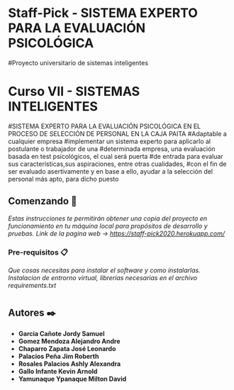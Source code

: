 # Staff-Pick - SISTEMA EXPERTO PARA LA EVALUACIÓN PSICOLÓGICA
#Proyecto universitario de sistemas inteligentes
# Curso VII - SISTEMAS INTELIGENTES
#SISTEMA EXPERTO PARA LA EVALUACIÓN PSICOLÓGICA EN EL PROCESO DE SELECCIÓN DE PERSONAL EN LA CAJA PAITA
#Adaptable a cualquier empresa
#implementar un sistema experto para aplicarlo al postulante o trabajador de una
#determinada empresa, una evaluación basada en test psicológicos, el cual será puerta
#de entrada para evaluar sus características,sus aspiraciones, entre otras cualidades,
#con el fin de ser evaluado asertivamente y en base a ello, ayudar a la selección del personal más apto, para dicho puesto

## Comenzando 🚀

_Estas instrucciones te permitirán obtener una copia del proyecto en funcionamiento en tu máquina local para propósitos de desarrollo y pruebas._
_Link de la pagina web -> https://staff-pick2020.herokuapp.com/_
### Pre-requisitos 📋

*Que cosas necesitas para instalar el software y como instalarlas.*
*Instalacion de entrorno virtual, librerias necesarias en el archivo requirements.txt*
#
#
#
#
## Autores ✒️


* **Garcia Cañote Jordy Samuel** 
* **Gomez Mendoza Alejandro Andre** 
* **Chaparro Zapata José Leonardo** 
* **Palacios Peña Jim Roberth** 
* **Rosales Palacios Ashly Alexandra** 
* **Gallo Infante Kevin Arnold** 
* **Yamunaque Ypanaque Milton David** 
#
